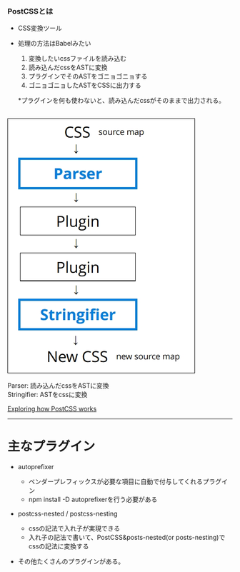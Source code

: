 ### PostCSSとは

- CSS変換ツール

- 処理の方法はBabelみたい
    1. 変換したいcssファイルを読み込む
    2. 読み込んだcssをASTに変換
    3. プラグインでそのASTをゴニョゴニョする
    4. ゴニョゴニョしたASTをCSSに出力する  

    *プラグインを何も使わないと、読み込んだcssがそのままで出力される。

<br>

<img src="./img/postcss.jpg"/>

Parser: 読み込んだcssをASTに変換  
Stringifier: ASTをcssに変換  

[Exploring how PostCSS works](https://subscription.packtpub.com/book/web-development/9781785885891/1/ch01lvl1sec13/exploring-how-postcss-works)

---

# 主なプラグイン

- autoprefixer
    - ベンダープレフィックスが必要な項目に自動で付与してくれるプラグイン
    - npm install -D autoprefixerを行う必要がある

- postcss-nested / postcss-nesting
    - cssの記法で入れ子が実現できる
    - 入れ子の記法で書いて、PostCSS&posts-nested(or posts-nesting)でcssの記法に変換する

- その他たくさんのプラグインがある。
